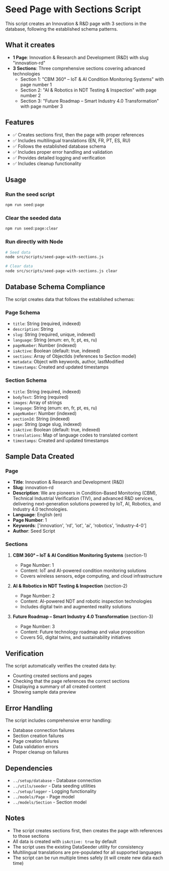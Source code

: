 # Seed Page with Sections Script

This script creates an Innovation & R&D page with 3 sections in the database, following the established schema patterns.

## What it creates

- **1 Page**: Innovation & Research and Development (R&D) with slug "innovation-rd"
- **3 Sections**: Three comprehensive sections covering advanced technologies
  - Section 1: "CBM 360° – IoT & AI Condition Monitoring Systems" with page number 1
  - Section 2: "AI & Robotics in NDT Testing & Inspection" with page number 2
  - Section 3: "Future Roadmap – Smart Industry 4.0 Transformation" with page number 3

## Features

- ✅ Creates sections first, then the page with proper references
- ✅ Includes multilingual translations (EN, FR, PT, ES, RU)
- ✅ Follows the established database schema
- ✅ Includes proper error handling and validation
- ✅ Provides detailed logging and verification
- ✅ Includes cleanup functionality

## Usage

### Run the seed script
```bash
npm run seed:page
```

### Clear the seeded data
```bash
npm run seed:page:clear
```

### Run directly with Node
```bash
# Seed data
node src/scripts/seed-page-with-sections.js

# Clear data
node src/scripts/seed-page-with-sections.js clear
```

## Database Schema Compliance

The script creates data that follows the established schemas:

### Page Schema
- `title`: String (required, indexed)
- `description`: String
- `slug`: String (required, unique, indexed)
- `language`: String (enum: en, fr, pt, es, ru)
- `pageNumber`: Number (indexed)
- `isActive`: Boolean (default: true, indexed)
- `sections`: Array of ObjectIds (references to Section model)
- `metadata`: Object with keywords, author, lastModified
- `timestamps`: Created and updated timestamps

### Section Schema
- `title`: String (required, indexed)
- `bodyText`: String (required)
- `images`: Array of strings
- `language`: String (enum: en, fr, pt, es, ru)
- `pageNumber`: Number (indexed)
- `sectionId`: String (indexed)
- `page`: String (page slug, indexed)
- `isActive`: Boolean (default: true, indexed)
- `translations`: Map of language codes to translated content
- `timestamps`: Created and updated timestamps

## Sample Data Created

### Page
- **Title**: Innovation & Research and Development (R&D)
- **Slug**: innovation-rd
- **Description**: We are pioneers in Condition-Based Monitoring (CBM), Technical Industrial Verification (TIV), and advanced R&D services, delivering next-generation solutions powered by IoT, AI, Robotics, and Industry 4.0 technologies.
- **Language**: English (en)
- **Page Number**: 1
- **Keywords**: ['innovation', 'rd', 'iot', 'ai', 'robotics', 'industry-4-0']
- **Author**: Seed Script

### Sections
1. **CBM 360° – IoT & AI Condition Monitoring Systems** (section-1)
   - Page Number: 1
   - Content: IoT and AI-powered condition monitoring solutions
   - Covers wireless sensors, edge computing, and cloud infrastructure

2. **AI & Robotics in NDT Testing & Inspection** (section-2)
   - Page Number: 2
   - Content: AI-powered NDT and robotic inspection technologies
   - Includes digital twin and augmented reality solutions

3. **Future Roadmap – Smart Industry 4.0 Transformation** (section-3)
   - Page Number: 3
   - Content: Future technology roadmap and value proposition
   - Covers 5G, digital twins, and sustainability initiatives

## Verification

The script automatically verifies the created data by:
- Counting created sections and pages
- Checking that the page references the correct sections
- Displaying a summary of all created content
- Showing sample data preview

## Error Handling

The script includes comprehensive error handling:
- Database connection failures
- Section creation failures
- Page creation failures
- Data validation errors
- Proper cleanup on failures

## Dependencies

- `../setup/database` - Database connection
- `../utils/seeder` - Data seeding utilities
- `../setup/logger` - Logging functionality
- `../models/Page` - Page model
- `../models/Section` - Section model

## Notes

- The script creates sections first, then creates the page with references to those sections
- All data is created with `isActive: true` by default
- The script uses the existing DataSeeder utility for consistency
- Multilingual translations are pre-populated for all supported languages
- The script can be run multiple times safely (it will create new data each time)



